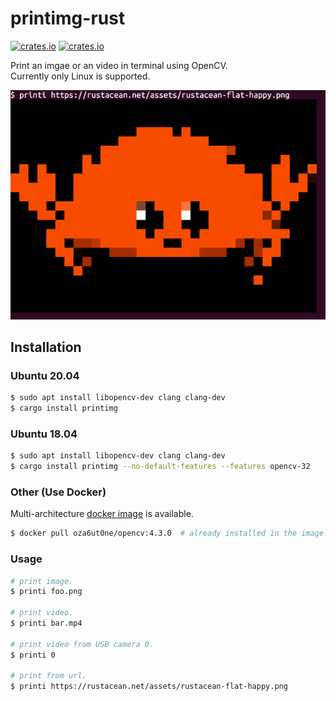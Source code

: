 # printimg-rust

[![crates.io](https://img.shields.io/crates/v/printimg.svg)](https://crates.io/crates/printimg/)
[![crates.io](https://img.shields.io/crates/d/printimg)](https://crates.io/crates/printimg/)

Print an imgae or an video in terminal using OpenCV.  
Currently only Linux is supported.

![ferris](https://raw.githubusercontent.com/oza6ut0ne/printimg-rust/v0.1.0/pic/ferris.png)

## Installation

### Ubuntu 20.04

```sh
$ sudo apt install libopencv-dev clang clang-dev
$ cargo install printimg
```

### Ubuntu 18.04

```sh
$ sudo apt install libopencv-dev clang clang-dev
$ cargo install printimg --no-default-features --features opencv-32
```

### Other (Use Docker)

Multi-architecture [docker image](https://hub.docker.com/repository/docker/oza6ut0ne/opencv) is available.

```sh
$ docker pull oza6ut0ne/opencv:4.3.0  # already installed in the image!
```

### Usage

```sh
# print image.
$ printi foo.png

# print video.
$ printi bar.mp4

# print video from USB camera 0.
$ printi 0

# print from url.
$ printi https://rustacean.net/assets/rustacean-flat-happy.png
```

